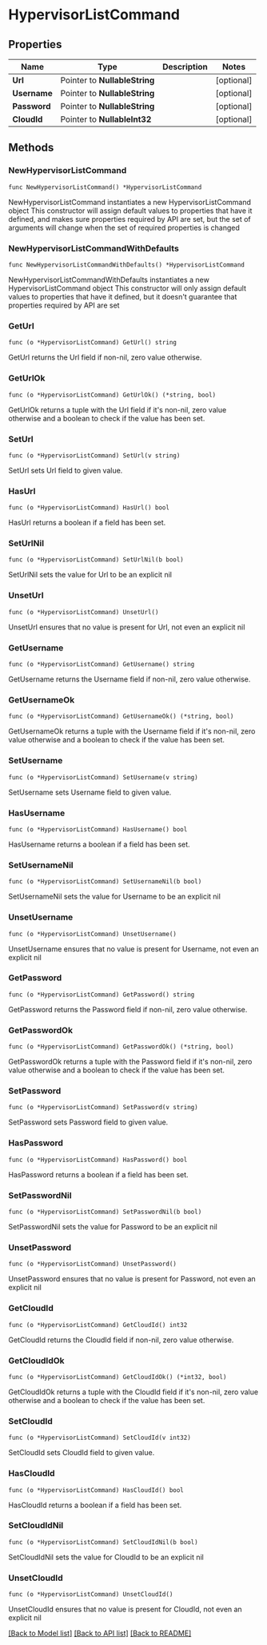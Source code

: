 # HypervisorListCommand

## Properties

Name | Type | Description | Notes
------------ | ------------- | ------------- | -------------
**Url** | Pointer to **NullableString** |  | [optional] 
**Username** | Pointer to **NullableString** |  | [optional] 
**Password** | Pointer to **NullableString** |  | [optional] 
**CloudId** | Pointer to **NullableInt32** |  | [optional] 

## Methods

### NewHypervisorListCommand

`func NewHypervisorListCommand() *HypervisorListCommand`

NewHypervisorListCommand instantiates a new HypervisorListCommand object
This constructor will assign default values to properties that have it defined,
and makes sure properties required by API are set, but the set of arguments
will change when the set of required properties is changed

### NewHypervisorListCommandWithDefaults

`func NewHypervisorListCommandWithDefaults() *HypervisorListCommand`

NewHypervisorListCommandWithDefaults instantiates a new HypervisorListCommand object
This constructor will only assign default values to properties that have it defined,
but it doesn't guarantee that properties required by API are set

### GetUrl

`func (o *HypervisorListCommand) GetUrl() string`

GetUrl returns the Url field if non-nil, zero value otherwise.

### GetUrlOk

`func (o *HypervisorListCommand) GetUrlOk() (*string, bool)`

GetUrlOk returns a tuple with the Url field if it's non-nil, zero value otherwise
and a boolean to check if the value has been set.

### SetUrl

`func (o *HypervisorListCommand) SetUrl(v string)`

SetUrl sets Url field to given value.

### HasUrl

`func (o *HypervisorListCommand) HasUrl() bool`

HasUrl returns a boolean if a field has been set.

### SetUrlNil

`func (o *HypervisorListCommand) SetUrlNil(b bool)`

 SetUrlNil sets the value for Url to be an explicit nil

### UnsetUrl
`func (o *HypervisorListCommand) UnsetUrl()`

UnsetUrl ensures that no value is present for Url, not even an explicit nil
### GetUsername

`func (o *HypervisorListCommand) GetUsername() string`

GetUsername returns the Username field if non-nil, zero value otherwise.

### GetUsernameOk

`func (o *HypervisorListCommand) GetUsernameOk() (*string, bool)`

GetUsernameOk returns a tuple with the Username field if it's non-nil, zero value otherwise
and a boolean to check if the value has been set.

### SetUsername

`func (o *HypervisorListCommand) SetUsername(v string)`

SetUsername sets Username field to given value.

### HasUsername

`func (o *HypervisorListCommand) HasUsername() bool`

HasUsername returns a boolean if a field has been set.

### SetUsernameNil

`func (o *HypervisorListCommand) SetUsernameNil(b bool)`

 SetUsernameNil sets the value for Username to be an explicit nil

### UnsetUsername
`func (o *HypervisorListCommand) UnsetUsername()`

UnsetUsername ensures that no value is present for Username, not even an explicit nil
### GetPassword

`func (o *HypervisorListCommand) GetPassword() string`

GetPassword returns the Password field if non-nil, zero value otherwise.

### GetPasswordOk

`func (o *HypervisorListCommand) GetPasswordOk() (*string, bool)`

GetPasswordOk returns a tuple with the Password field if it's non-nil, zero value otherwise
and a boolean to check if the value has been set.

### SetPassword

`func (o *HypervisorListCommand) SetPassword(v string)`

SetPassword sets Password field to given value.

### HasPassword

`func (o *HypervisorListCommand) HasPassword() bool`

HasPassword returns a boolean if a field has been set.

### SetPasswordNil

`func (o *HypervisorListCommand) SetPasswordNil(b bool)`

 SetPasswordNil sets the value for Password to be an explicit nil

### UnsetPassword
`func (o *HypervisorListCommand) UnsetPassword()`

UnsetPassword ensures that no value is present for Password, not even an explicit nil
### GetCloudId

`func (o *HypervisorListCommand) GetCloudId() int32`

GetCloudId returns the CloudId field if non-nil, zero value otherwise.

### GetCloudIdOk

`func (o *HypervisorListCommand) GetCloudIdOk() (*int32, bool)`

GetCloudIdOk returns a tuple with the CloudId field if it's non-nil, zero value otherwise
and a boolean to check if the value has been set.

### SetCloudId

`func (o *HypervisorListCommand) SetCloudId(v int32)`

SetCloudId sets CloudId field to given value.

### HasCloudId

`func (o *HypervisorListCommand) HasCloudId() bool`

HasCloudId returns a boolean if a field has been set.

### SetCloudIdNil

`func (o *HypervisorListCommand) SetCloudIdNil(b bool)`

 SetCloudIdNil sets the value for CloudId to be an explicit nil

### UnsetCloudId
`func (o *HypervisorListCommand) UnsetCloudId()`

UnsetCloudId ensures that no value is present for CloudId, not even an explicit nil

[[Back to Model list]](../README.md#documentation-for-models) [[Back to API list]](../README.md#documentation-for-api-endpoints) [[Back to README]](../README.md)



